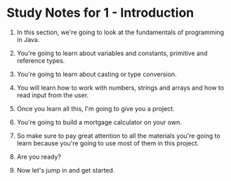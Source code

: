 # Study Notes for 1 - Introduction

1. In this section, we're going to look at the fundamentals of programming in Java.

2. You're going to learn about variables and constants, primitive and reference types.

3. You're going to learn about casting or type conversion.

4. You will learn how to work with numbers, strings and arrays and how to read input from the user.

5. Once you learn all this, I'm going to give you a project.

6. You're going to build a mortgage calculator on your own.

7. So make sure to pay great attention to all the materials you're going to learn because you're going to use most of them in this project.

8. Are you ready?

9. Now let's jump in and get started.
